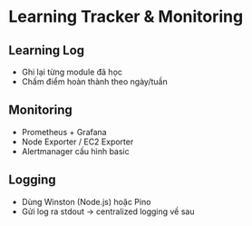 # Learning Tracker & Monitoring

## Learning Log
- Ghi lại từng module đã học
- Chấm điểm hoàn thành theo ngày/tuần

## Monitoring
- Prometheus + Grafana
- Node Exporter / EC2 Exporter
- Alertmanager cấu hình basic

## Logging
- Dùng Winston (Node.js) hoặc Pino
- Gửi log ra stdout → centralized logging về sau
